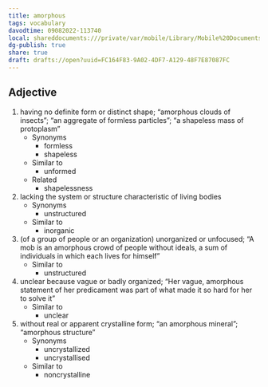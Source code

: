 ```yaml
---
title: amorphous
tags: vocabulary
davodtime: 09082022-113740
local: shareddocuments:///private/var/mobile/Library/Mobile%20Documents/iCloud~md~obsidian/Documents/OBSHIDDIAN/drafts/FC164F83-9A02-4DF7-A129-48F7E87087FC.md
dg-publish: true
share: true
draft: drafts://open?uuid=FC164F83-9A02-4DF7-A129-48F7E87087FC
---
```



## Adjective

1. having no definite form or distinct shape; “amorphous clouds of insects”; “an aggregate of formless particles”; “a shapeless mass of protoplasm”
	- Synonyms
		- formless
		- shapeless
	- Similar to
		- unformed
	- Related
		- shapelessness
2. lacking the system or structure characteristic of living bodies
	- Synonyms
		- unstructured
	- Similar to
		- inorganic
3. (of a group of people or an organization) unorganized or unfocused; “A mob is an amorphous crowd of people without ideals, a sum of individuals in which each lives for himself”
	- Similar to
		- unstructured
4. unclear because vague or badly organized; “Her vague, amorphous statement of her predicament was part of what made it so hard for her to solve it”
	- Similar to
		- unclear
5. without real or apparent crystalline form; “an amorphous mineral”; “amorphous structure”
	- Synonyms
		- uncrystallized
		- uncrystallised
	- Similar to
		- noncrystalline

